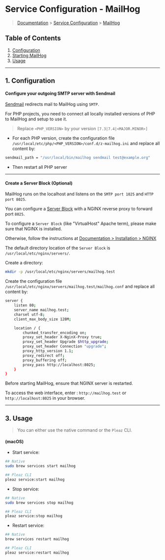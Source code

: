 # Service Configuration - MailHog

> [Documentation](../../../readme.md) > [Service Configuration](../../readme.md) > [MailHog](mailhog.md)

## Table of Contents
1. [Configuration](#markdown-header-1-configuration)
2. [Starting MailHog](#markdown-header-2-starting)
3. [Usage](#markdown-header-3-usage)

---

## 1. Configuration

#### Configure your outgoing SMTP server with Sendmail

[Sendmail](https://en.wikipedia.org/wiki/Sendmail) redirects mail to MailHog using `SMTP`.

For PHP projects, you need to connect all locally installed versions of PHP to MailHog and setup to use it.

> Replace `<PHP_VERSION>` by your version `[7.3|7.4|<MAJOR.MINOR>]`

* For each PHP version, create the configuration file `/usr/local/etc/php/<PHP_VERSION>/conf.d/z-mailhog.ini` and replace all content by:
```bash
sendmail_path = "/usr/local/bin/mailhog sendmail test@example.org"
```

* Then restart all PHP server

---

#### Create a Server Block (Optional)

MailHog runs on the localhost and listens on the `SMTP port 1025` and `HTTP port 8025`.

You can configure a [Server Block](https://www.nginx.com/resources/wiki/start/topics/examples/server_blocks/) with a NGINX reverse proxy to forward port `8025`.

To configure a `Server Block` (like "VirtualHost" Apache term), please make sure that NGINX is installed.

Otherwise, follow the instructions at [Documentation > Installation > NGINX](../../../installation/macos/nginx.md)

The default directory location of the `Server Block` is `/usr/local/etc/nginx/servers/`.

Create a directory:
```bash
mkdir -p /usr/local/etc/nginx/servers/mailhog.test
```

Create the configuration file `/usr/local/etc/nginx/servers/mailhog.test/mailhog.conf` and replace all content by:
```bash
server {
    listen 80;
    server_name mailhog.test;
    charset utf-8;
    client_max_body_size 128M;

    location / {
        chunked_transfer_encoding on;
        proxy_set_header X-NginX-Proxy true;
        proxy_set_header Upgrade $http_upgrade;
        proxy_set_header Connection "upgrade";
        proxy_http_version 1.1;
        proxy_redirect off;
        proxy_buffering off;
        proxy_pass http://localhost:8025;
    }
}
```

Before starting MailHog, ensure that NGINX server is restarted.


To access the web interface, enter : `http://mailhog.test` or `http://localhost:8025` in your browser.

---

## 3. Usage

> You can either use the native command or the `Pleaz` CLI.

#### (macOS)
* Start service:
```bash
## Native
sudo brew services start mailhog

## Pleaz CLI
pleaz service:start mailhog
```

* Stop service:
```bash
## Native
sudo brew services stop mailhog

## Pleaz CLI
pleaz service:stop mailhog
```

* Restart service:
```bash
## Native
brew services restart mailhog

## Pleaz CLI
pleaz service:restart mailhog
```
